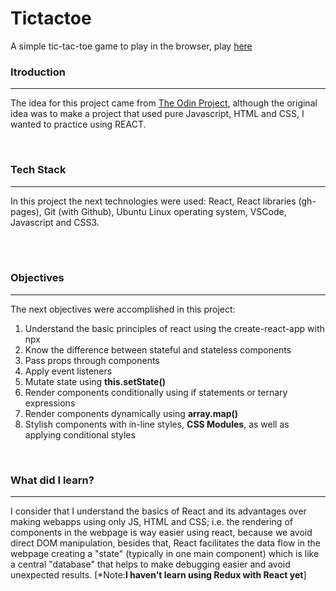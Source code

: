 # Tictactoe
A simple tic-tac-toe game to play in the browser, play <a href="https://alfaruga.github.io/reactTicTacToe/" target="_blank">here</a>
 
  <h3>Itroduction</h3>
  <hr>
  <p>The idea for this project came from <a target = "_blank" href="https://www.theodinproject.com/courses/javascript/lessons/tic-tac-toe-javascript">The Odin Project</a>, although the original idea was to make a project that used pure Javascript, HTML and CSS, I wanted to practice using REACT.<p>
    <br>
 
  <h3>Tech Stack</h3>
  <hr>
  <p>In this project the next technologies were used: React, React libraries (gh-pages), Git (with Github), Ubuntu Linux operating system, VSCode, Javascript and CSS3. </p><br>
<br>

  <h3>Objectives</h3>
  <hr>
  <p>The next objectives were accomplished in this project:</p>
  <ol>
    <li>Understand the basic principles of react using the create-react-app with npx</li>
    <li>Know the difference between stateful and stateless components</li>
    <li>Pass props through components</li>
    <li>Apply event listeners</li>
    <li>Mutate state using <strong>this.setState()</strong></li>
    <li>Render components conditionally using if statements or ternary expressions</li>
    <li>Render components dynamically using <strong>array.map()</strong></li>
    <li>Stylish components with in-line styles, <strong>CSS Modules</strong>, as well as applying conditional styles</li>
  </ol>
  <br>
 
 <h3>What did I learn?</h3>
  <hr>
  <p>I consider that I understand the basics of React and its advantages over making webapps using only JS, HTML and CSS; i.e. the rendering of components in the webpage is way easier using react, because we avoid direct DOM manipulation, besides that, React facilitates the data flow in the webpage creating a "state" (typically in one main component) which is like a central "database" that helps to make debugging easier and avoid unexpected results. [*Note:<strong>I haven't learn using Redux with React yet</strong>]<p>

